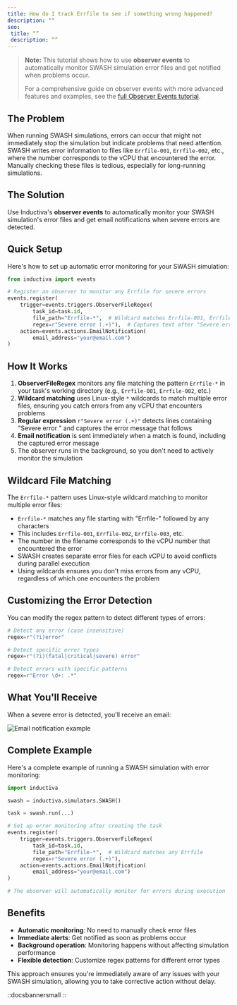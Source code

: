 ```yaml
---
title: How do I track Errfile to see if something wrong happened?
description: ""
seo:
 title: “”
 description: “”
---
```


> **Note:** This tutorial shows how to use **observer events** to automatically monitor SWASH simulation error files and get notified when problems occur.
> 
> For a comprehensive guide on observer events with more advanced features and examples, see the [full Observer Events tutorial](https://inductiva.ai/guides/scale-up/recipes/observer-events).

## The Problem

When running SWASH simulations, errors can occur that might not immediately stop the simulation but indicate problems that need attention. SWASH writes error information to files like `Errfile-001`, `Errfile-002`, etc., where the number corresponds to the vCPU that encountered the error. Manually checking these files is tedious, especially for long-running simulations.

## The Solution

Use Inductiva's **observer events** to automatically monitor your SWASH simulation's error files and get email notifications when severe errors are detected.

## Quick Setup

Here's how to set up automatic error monitoring for your SWASH simulation:

```python
from inductiva import events

# Register an observer to monitor any Errfile for severe errors
events.register(
    trigger=events.triggers.ObserverFileRegex(
        task_id=task.id,
        file_path="Errfile-*",  # Wildcard matches Errfile-001, Errfile-002, etc.
        regex=r"Severe error (.+)"),  # Captures text after "Severe error "
    action=events.actions.EmailNotification(
        email_address="your@email.com")
)
```

## How It Works

1. **ObserverFileRegex** monitors any file matching the pattern `Errfile-*` in your task's working directory (e.g., `Errfile-001`, `Errfile-002`, etc.)
2. **Wildcard matching** uses Linux-style `*` wildcards to match multiple error files, ensuring you catch errors from any vCPU that encounters problems
3. **Regular expression** `r"Severe error (.+)"` detects lines containing "Severe error " and captures the error message that follows
4. **Email notification** is sent immediately when a match is found, including the captured error message
5. The observer runs in the background, so you don't need to actively monitor the simulation

## Wildcard File Matching

The `Errfile-*` pattern uses Linux-style wildcard matching to monitor multiple error files:

- `Errfile-*` matches any file starting with "Errfile-" followed by any characters
- This includes `Errfile-001`, `Errfile-002`, `Errfile-003`, etc.
- The number in the filename corresponds to the vCPU number that encountered the error
- SWASH creates separate error files for each vCPU to avoid conflicts during parallel execution
- Using wildcards ensures you don't miss errors from any vCPU, regardless of which one encounters the problem

## Customizing the Error Detection

You can modify the regex pattern to detect different types of errors:

```python
# Detect any error (case insensitive)
regex=r"(?i)error"

# Detect specific error types
regex=r"(?i)(fatal|critical|severe) error"

# Detect errors with specific patterns
regex=r"Error \d+: .*"
```

## What You'll Receive

When a severe error is detected, you'll receive an email:

![Email notification example](swash/observer.png)

## Complete Example

Here's a complete example of running a SWASH simulation with error monitoring:

```python
import inductiva

swash = inductiva.simulators.SWASH()

task = swash.run(...)

# Set up error monitoring after creating the task
events.register(
    trigger=events.triggers.ObserverFileRegex(
        task_id=task.id,
        file_path="Errfile-*",  # Wildcard matches any Errfile
        regex=r"Severe error (.+)"),
    action=events.actions.EmailNotification(
        email_address="your@email.com")
)

# The observer will automatically monitor for errors during execution
```

## Benefits

- **Automatic monitoring**: No need to manually check error files
- **Immediate alerts**: Get notified as soon as problems occur
- **Background operation**: Monitoring happens without affecting simulation performance
- **Flexible detection**: Customize regex patterns for different error types

This approach ensures you're immediately aware of any issues with your SWASH simulation, allowing you to take corrective action without delay.

::docsbannersmall
::
